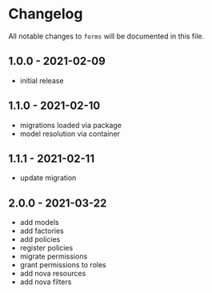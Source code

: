 # Changelog

All notable changes to `forms` will be documented in this file.

## 1.0.0 - 2021-02-09

- initial release

## 1.1.0 - 2021-02-10

- migrations loaded via package
- model resolution via container

## 1.1.1 - 2021-02-11

- update migration

## 2.0.0 - 2021-03-22

- add models
- add factories
- add policies
- register policies
- migrate permissions
- grant permissions to roles
- add nova resources
- add nova filters
